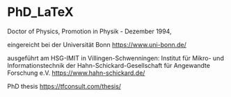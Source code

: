 # PhD_LaTeX
Doctor of Physics, Promotion in Physik - Dezember 1994, 

eingereicht bei der Universität Bonn https://www.uni-bonn.de/  

ausgeführt am HSG-IMIT in Villingen-Schwenningen: Institut für Mikro- und Informationstechnik der Hahn-Schickard-Gesellschaft für Angewandte Forschung e.V. https://www.hahn-schickard.de/  

PhD thesis https://tfconsult.com/thesis/
